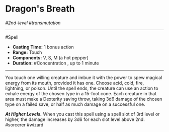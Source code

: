 # Dragon's Breath
*#2nd-level #transmutation*
___ 
#Spell
- **Casting Time:** 1 bonus action
- **Range:** Touch
- **Components:** V, S, M (a hot pepper)
- **Duration:** #Concentration , up to 1 minute
---
You touch one willing creature and imbue it with the power to spew magical energy from its mouth, provided it has one. Choose acid, cold, fire, lightning, or poison. Until the spell ends, the creature can use an action to exhale energy of the chosen type in a 15-foot cone. Each creature in that area must make a Dexterity saving throw, taking 3d6 damage of the chosen type on a failed save, or half as much damage on a successful one.

***At Higher Levels.*** When you cast this spell using a spell slot of 3rd level or higher, the damage increases by 3d6 for each slot level above 2nd.
#sorcerer
#wizard